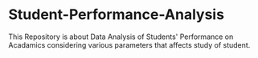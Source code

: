# Student-Performance-Analysis
This Repository is about Data Analysis of Students' Performance on Acadamics considering various parameters that affects study of student.
